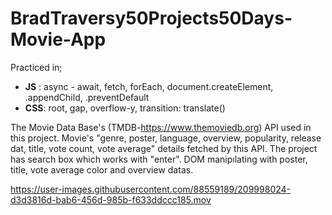 # BradTraversy50Projects50Days-Movie-App
Practiced in;
   *  __JS__ : async - await, fetch, forEach, document.createElement, .appendChild, .preventDefault
   *  __CSS__: root, gap, overflow-y, transition: translate()
   
   The Movie Data Base's (TMDB-https://www.themoviedb.org) API used in this project. Movie's "genre, poster, language, overview, popularity, release dat, title, vote count, vote average" details fetched by this API.
   The project has search box which works with "enter". DOM manipılating with poster, title, vote average color and overview datas.

https://user-images.githubusercontent.com/88559189/209998024-d3d3816d-bab6-456d-985b-f633ddccc185.mov

